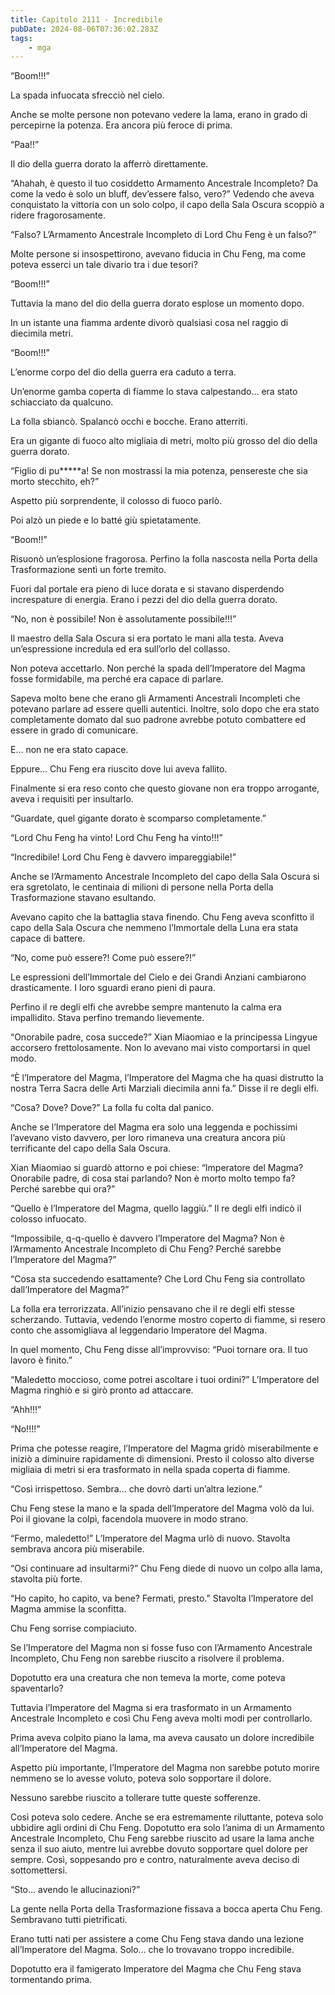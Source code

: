 ```yaml
---
title: Capitolo 2111 - Incredibile
pubDate: 2024-08-06T07:36:02.283Z
tags:
    - mga
---
```



“Boom!!!”

La spada infuocata sfrecciò nel cielo.

Anche se molte persone non potevano vedere la lama, erano in grado di percepirne la potenza. Era ancora più feroce di prima.

“Paa!!”

Il dio della guerra dorato la afferrò direttamente.

“Ahahah, è questo il tuo cosiddetto Armamento Ancestrale Incompleto? Da come la vedo è solo un bluff, dev’essere falso, vero?” Vedendo che aveva conquistato la vittoria con un solo colpo, il capo della Sala Oscura scoppiò a ridere fragorosamente.

“Falso? L’Armamento Ancestrale Incompleto di Lord Chu Feng è un falso?”

Molte persone si insospettirono, avevano fiducia in Chu Feng, ma come poteva esserci un tale divario tra i due tesori?

“Boom!!!”

Tuttavia la mano del dio della guerra dorato esplose un momento dopo.

In un istante una fiamma ardente divorò qualsiasi cosa nel raggio di diecimila metri.

“Boom!!!”

L’enorme corpo del dio della guerra era caduto a terra.

Un’enorme gamba coperta di fiamme lo stava calpestando… era stato schiacciato da qualcuno.

La folla sbiancò. Spalancò occhi e bocche. Erano atterriti.

Era un gigante di fuoco alto migliaia di metri, molto più grosso del dio della guerra dorato.

“Figlio di pu*****a! Se non mostrassi la mia potenza, pensereste che sia morto stecchito, eh?”

Aspetto più sorprendente, il colosso di fuoco parlò.

Poi alzò un piede e lo batté giù spietatamente.

“Boom!!”

Risuonò un’esplosione fragorosa. Perfino la folla nascosta nella Porta della Trasformazione sentì un forte tremito.

Fuori dal portale era pieno di luce dorata e si stavano disperdendo increspature di energia. Erano i pezzi del dio della guerra dorato.

“No, non è possibile! Non è assolutamente possibile!!!”

Il maestro della Sala Oscura si era portato le mani alla testa. Aveva un’espressione incredula ed era sull’orlo del collasso.

Non poteva accettarlo. Non perché la spada dell’Imperatore del Magma fosse formidabile, ma perché era capace di parlare.

Sapeva molto bene che erano gli Armamenti Ancestrali Incompleti che potevano parlare ad essere quelli autentici. Inoltre, solo dopo che era stato completamente domato dal suo padrone avrebbe potuto combattere ed essere in grado di comunicare.

E… non ne era stato capace.

Eppure… Chu Feng era riuscito dove lui aveva fallito.

Finalmente si era reso conto che questo giovane non era troppo arrogante, aveva i requisiti per insultarlo.

“Guardate, quel gigante dorato è scomparso completamente.”

“Lord Chu Feng ha vinto! Lord Chu Feng ha vinto!!!”

“Incredibile! Lord Chu Feng è davvero impareggiabile!”

Anche se l’Armamento Ancestrale Incompleto del capo della Sala Oscura si era sgretolato, le centinaia di milioni di persone nella Porta della Trasformazione stavano esultando.

Avevano capito che la battaglia stava finendo. Chu Feng aveva sconfitto il capo della Sala Oscura che nemmeno l’Immortale della Luna era stata capace di battere.

“No, come può essere?! Come può essere?!”

Le espressioni dell’Immortale del Cielo e dei Grandi Anziani cambiarono drasticamente. I loro sguardi erano pieni di paura.

Perfino il re degli elfi che avrebbe sempre mantenuto la calma era impallidito. Stava perfino tremando lievemente.

“Onorabile padre, cosa succede?” Xian Miaomiao e la principessa Lingyue accorsero frettolosamente. Non lo avevano mai visto comportarsi in quel modo.

“È l’Imperatore del Magma, l’Imperatore del Magma che ha quasi distrutto la nostra Terra Sacra delle Arti Marziali diecimila anni fa.” Disse il re degli elfi.

“Cosa? Dove? Dove?” La folla fu colta dal panico.

Anche se l’Imperatore del Magma era solo una leggenda e pochissimi l’avevano visto davvero, per loro rimaneva una creatura ancora più terrificante del capo della Sala Oscura.

Xian Miaomiao si guardò attorno e poi chiese: “Imperatore del Magma? Onorabile padre, di cosa stai parlando? Non è morto molto tempo fa? Perché sarebbe qui ora?”

“Quello è l’Imperatore del Magma, quello laggiù.” Il re degli elfi indicò il colosso infuocato.

“Impossibile, q-q-quello è davvero l’Imperatore del Magma? Non è l’Armamento Ancestrale Incompleto di Chu Feng? Perché sarebbe l’Imperatore del Magma?”

“Cosa sta succedendo esattamente? Che Lord Chu Feng sia controllato dall’Imperatore del Magma?”

La folla era terrorizzata. All’inizio pensavano che il re degli elfi stesse scherzando. Tuttavia, vedendo l’enorme mostro coperto di fiamme, si resero conto che assomigliava al leggendario Imperatore del Magma.

In quel momento, Chu Feng disse all’improvviso: “Puoi tornare ora. Il tuo lavoro è finito.”

“Maledetto moccioso, come potrei ascoltare i tuoi ordini?” L’Imperatore del Magma ringhiò e si girò pronto ad attaccare.

“Ahh!!!”

“No!!!!”

Prima che potesse reagire, l’Imperatore del Magma gridò miserabilmente e iniziò a diminuire rapidamente di dimensioni. Presto il colosso alto diverse migliaia di metri si era trasformato in nella spada coperta di fiamme.

“Così irrispettoso. Sembra… che dovrò darti un’altra lezione.”

Chu Feng stese la mano e la spada dell’Imperatore del Magma volò da lui. Poi il giovane la colpì, facendola muovere in modo strano.

“Fermo, maledetto!” L’Imperatore del Magma urlò di nuovo. Stavolta sembrava ancora più miserabile.

“Osi continuare ad insultarmi?” Chu Feng diede di nuovo un colpo alla lama, stavolta più forte.

“Ho capito, ho capito, va bene? Fermati, presto.” Stavolta l’Imperatore del Magma ammise la sconfitta.

Chu Feng sorrise compiaciuto.

Se l’Imperatore del Magma non si fosse fuso con l’Armamento Ancestrale Incompleto, Chu Feng non sarebbe riuscito a risolvere il problema.

Dopotutto era una creatura che non temeva la morte, come poteva spaventarlo?

Tuttavia l’Imperatore del Magma si era trasformato in un Armamento Ancestrale Incompleto e così Chu Feng aveva molti modi per controllarlo.

Prima aveva colpito piano la lama, ma aveva causato un dolore incredibile all’Imperatore del Magma.

Aspetto più importante, l’Imperatore del Magma non sarebbe potuto morire nemmeno se lo avesse voluto, poteva solo sopportare il dolore.

Nessuno sarebbe riuscito a tollerare tutte queste sofferenze.

Così poteva solo cedere. Anche se era estremamente riluttante, poteva solo ubbidire agli ordini di Chu Feng. Dopotutto era solo l’anima di un Armamento Ancestrale Incompleto, Chu Feng sarebbe riuscito ad usare la lama anche senza il suo aiuto, mentre lui avrebbe dovuto sopportare quel dolore per sempre. Così, soppesando pro e contro, naturalmente aveva deciso di sottomettersi.

“Sto… avendo le allucinazioni?”

La gente nella Porta della Trasformazione fissava a bocca aperta Chu Feng. Sembravano tutti pietrificati.

Erano tutti nati per assistere a come Chu Feng stava dando una lezione all’Imperatore del Magma. Solo… che lo trovavano troppo incredibile.

Dopotutto era il famigerato Imperatore del Magma che Chu Feng stava tormentando prima.



